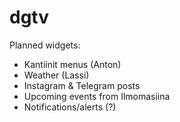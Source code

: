 # dgtv

Planned widgets:
- Kantiinit menus (Anton)
- Weather (Lassi)
- Instagram & Telegram posts
- Upcoming events from Ilmomasiina
- Notifications/alerts (?)